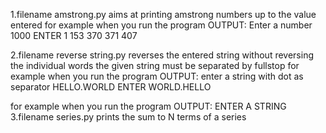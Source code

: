 1.filename amstrong.py
aims at printing amstrong numbers up to the value entered 
for example when you run the program OUTPUT: Enter a number 1000 ENTER 
1
153
370
371
407

2.filename reverse string.py
reverses the entered string without reversing the individual words the given string must be separated by fullstop
for example when you run the program OUTPUT: enter a string with dot as separator HELLO.WORLD ENTER WORLD.HELLO

for example when you run the program OUTPUT: ENTER A STRING
3.filename series.py
prints the sum to N terms of a series

